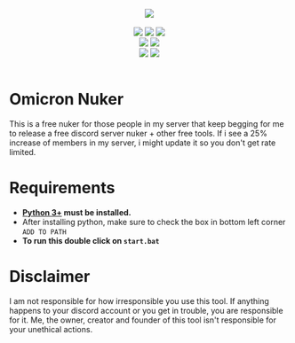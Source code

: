 <p align= "center">
   <kbd>
   <img  src="https://media.discordapp.net/attachments/1327999048728445040/1330233249124974612/cmd_vNlfsmVqwD.png?ex=678d3bc1&is=678bea41&hm=6c801c8629a6d282601d3f8e21ecf6a72fa7416e571d6a61a862b7abd3ab2bcd&=">
   </kbd><br><br>
   <img src="https://img.shields.io/github/languages/top/OmicronFlare/Omicron-Nuker">
   <img src="https://img.shields.io/github/stars/top/OmicronFlare/Omicron-Nuker">
   <img src="https://img.shields.io/github/forks/top/OmicronFlare/Omicron-Nuker">
   <br>
   <img src="https://img.shields.io/github/last-commit/OmicronFlare/Omicron-Nuker">
   <img src="https://img.shields.io/github/license/OmicronFlare/Omicron-Nuker">
   <br>
   <img src="https://img.shields.io/github/issues/OmicronFlare/Omicron-Nuker">
   <img src="https://img.shields.io/github/issues-closed/OmicronFlare/Omicron-Nuker">
   <br>
   <br>
</p>

# Omicron Nuker
This is a free nuker for those people in my server that keep begging for me to release a free discord server nuker + other free tools.
If i see a 25% increase of members in my server, i might update it so you don't get rate limited.

# Requirements
- **[Python 3+](https://www.python.org/downloads/) must be installed.**
- After installing python, make sure to check the box in bottom left corner `ADD TO PATH`
- **To run this double click on `start.bat`**

# Disclaimer
I am not responsible for how irresponsible you use this tool. If anything happens to your discord account or you get in trouble, you are responsible for it. Me, the owner, creator and founder of this tool isn't responsible for your unethical actions.
